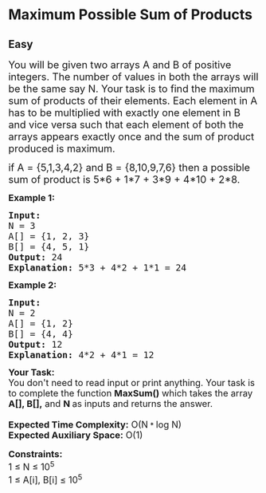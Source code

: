 # Maximum Possible Sum of Products
## Easy
<div class="problems_problem_content__Xm_eO"><p><span style="font-size:20px">You will be given two arrays A and B of positive integers. The number of values in both the arrays will be the same say&nbsp;N. Your task is to find the maximum sum of products of their elements. Each element in A has to be multiplied with exactly one element in B and vice versa such that each element of both the arrays appears exactly once and the sum of product produced is maximum. </span></p>

<p><span style="font-size:20px">if A = {5,1,3,4,2} and B = {8,10,9,7,6} then a possible sum of product is 5*6 + 1*7 + 3*9 + 4*10 + 2*8.</span></p>

<p><span style="font-size:18px"><strong>Example 1:</strong></span></p>

<pre><span style="font-size:18px"><strong>Input:</strong>
N = 3
A[] = {1, 2, 3}
B[] = {4, 5, 1}
<strong>Output:</strong> 24
<strong>Explanation: </strong>5*3 + 4*2 + 1*1 = 24</span>
</pre>

<p><strong><span style="font-size:18px">Example 2:</span></strong></p>

<pre><span style="font-size:18px"><strong>Input:</strong>
N = 2
A[] = {1, 2}
B[] = {4, 4}
<strong>Output:</strong> 12
</span><span style="font-size:18px"><strong>Explanation:</strong> 4*2 + 4*1 = 12</span>
</pre>

<p><span style="font-size:18px"><strong>Your Task:&nbsp;&nbsp;</strong><br>
You don't need to read input or print anything. Your task is to complete the function&nbsp;<strong>MaxSum()</strong>&nbsp;which takes the array<strong> A[], B[],</strong>&nbsp;and&nbsp;<strong>N</strong><strong>&nbsp;</strong>as inputs and returns the answer.<br>
<br>
<strong>Expected Time Complexity:</strong>&nbsp;O(N</span><span style="font-size:15px">&nbsp;* <span style="font-size:18px">log N</span></span><span style="font-size:18px">)</span><br>
<span style="font-size:18px"><strong>Expected Auxiliary Space:</strong>&nbsp;O(1)</span><br>
<br>
<span style="font-size:18px"><strong>Constraints:</strong></span><br>
<span style="font-size:18px">1 ≤ N ≤ 10<sup>5</sup></span><br>
<span style="font-size:18px">1 ≤ A[i], B[i] ≤ 10<sup>5</sup></span></p>
</div>